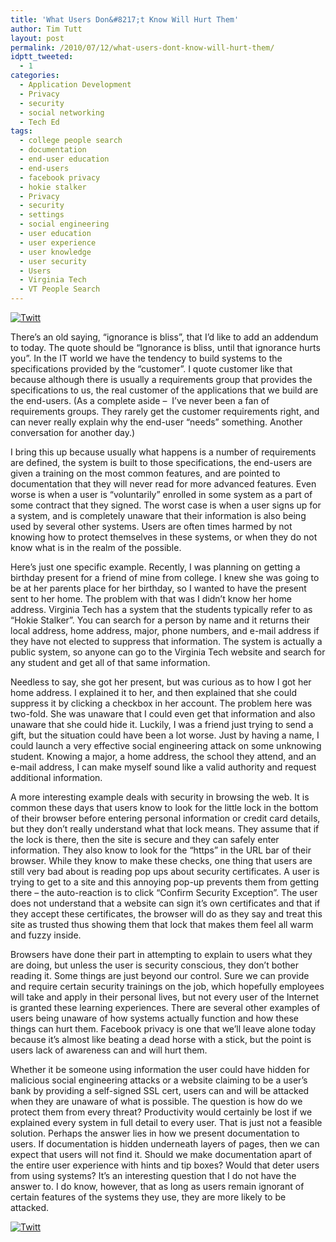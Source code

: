 ```yaml
---
title: 'What Users Don&#8217;t Know Will Hurt Them'
author: Tim Tutt
layout: post
permalink: /2010/07/12/what-users-dont-know-will-hurt-them/
idptt_tweeted:
  - 1
categories:
  - Application Development
  - Privacy
  - security
  - social networking
  - Tech Ed
tags:
  - college people search
  - documentation
  - end-user education
  - end-users
  - facebook privacy
  - hokie stalker
  - Privacy
  - security
  - settings
  - social engineering
  - user education
  - user experience
  - user knowledge
  - user security
  - Users
  - Virginia Tech
  - VT People Search
---
```

<div class="twttr_button">
  <a href="http://twitter.com/share?url=http://www.timtutt.com/2010/07/12/what-users-dont-know-will-hurt-them/&text=What+Users+Don%27t+Know+Will+Hurt+Them" target="_blank" title="Click here if you like this article."> <img src="http://www.timtutt.com/wp-content/plugins/twitter-plugin/images/twitt.gif" alt="Twitt" /> </a>
</div>

There&#8217;s an old saying, &#8220;ignorance is bliss&#8221;, that I&#8217;d like to add an addendum to today. The quote should be &#8220;Ignorance is bliss, until that ignorance hurts you&#8221;. In the IT world we have the tendency to build systems to the specifications provided by the &#8220;customer&#8221;. I quote customer like that because although there is usually a requirements group that provides the specifications to us, the real customer of the applications that we build are the end-users. (As a complete aside &#8211;  I&#8217;ve never been a fan of requirements groups. They rarely get the customer requirements right, and can never really explain why the end-user &#8220;needs&#8221; something. Another conversation for another day.)

I bring this up because usually what happens is a number of requirements are defined, the system is built to those specifications, the end-users are given a training on the most common features, and are pointed to documentation that they will never read for more advanced features. Even worse is when a user is &#8220;voluntarily&#8221; enrolled in some system as a part of some contract that they signed. The worst case is when a user signs up for a system, and is completely unaware that their information is also being used by several other systems. Users are often times harmed by not knowing how to protect themselves in these systems, or when they do not know what is in the realm of the possible.

Here&#8217;s just one specific example. Recently, I was planning on getting a birthday present for a friend of mine from college. I knew she was going to be at her parents place for her birthday, so I wanted to have the present sent to her home. The problem with that was I didn&#8217;t know her home address. Virginia Tech has a system that the students typically refer to as &#8220;Hokie Stalker&#8221;. You can search for a person by name and it returns their local address, home address, major, phone numbers, and e-mail address if they have not elected to suppress that information. The system is actually a public system, so anyone can go to the Virginia Tech website and search for any student and get all of that same information.

Needless to say, she got her present, but was curious as to how I got her home address. I explained it to her, and then explained that she could suppress it by clicking a checkbox in her account. The problem here was two-fold. She was unaware that I could even get that information and also unaware that she could hide it. Luckily, I was a friend just trying to send a gift, but the situation could have been a lot worse. Just by having a name, I could launch a very effective social engineering attack on some unknowing student. Knowing a major, a home address, the school they attend, and an e-mail address, I can make myself sound like a valid authority and request additional information.

A more interesting example deals with security in browsing the web. It is common these days that users know to look for the little lock in the bottom of their browser before entering personal information or credit card details, but they don&#8217;t really understand what that lock means. They assume that if the lock is there, then the site is secure and they can safely enter information. They also know to look for the &#8220;https&#8221; in the URL bar of their browser. While they know to make these checks, one thing that users are still very bad about is reading pop ups about security certificates. A user is trying to get to a site and this annoying pop-up prevents them from getting there &#8211; the auto-reaction is to click &#8220;Confirm Security Exception&#8221;. The user does not understand that a website can sign it&#8217;s own certificates and that if they accept these certificates, the browser will do as they say and treat this site as trusted thus showing them that lock that makes them feel all warm and fuzzy inside.

Browsers have done their part in attempting to explain to users what they are doing, but unless the user is security conscious, they don&#8217;t bother reading it. Some things are just beyond our control. Sure we can provide and require certain security trainings on the job, which hopefully employees will take and apply in their personal lives, but not every user of the Internet is granted these learning experiences. There are several other examples of users being unaware of how systems actually function and how these things can hurt them. Facebook privacy is one that we&#8217;ll leave alone today because it&#8217;s almost like beating a dead horse with a stick, but the point is users lack of awareness can and will hurt them.

Whether it be someone using information the user could have hidden for malicious social engineering attacks or a website claiming to be a user&#8217;s bank by providing a self-signed SSL cert, users can and will be attacked when they are unaware of what is possible. The question is how do we protect them from every threat? Productivity would certainly be lost if we explained every system in full detail to every user. That is just not a feasible solution. Perhaps the answer lies in how we present documentation to users. If documentation is hidden underneath layers of pages, then we can expect that users will not find it. Should we make documentation apart of the entire user experience with hints and tip boxes? Would that deter users from using systems? It&#8217;s an interesting question that I do not have the answer to. I do know, however, that as long as users remain ignorant of certain features of the systems they use, they are more likely to be attacked.

<div class="twttr_button">
  <a href="http://twitter.com/share?url=http://www.timtutt.com/2010/07/12/what-users-dont-know-will-hurt-them/&text=What+Users+Don%27t+Know+Will+Hurt+Them" target="_blank" title="Click here if you like this article."> <img src="http://www.timtutt.com/wp-content/plugins/twitter-plugin/images/twitt.gif" alt="Twitt" /> </a>
</div>